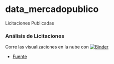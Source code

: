 # data_mercadopublico
Licitaciones Publicadas

### Análisis de Licitaciones

Corre las visualizaciones en la nube con [![Binder](http://mybinder.org/badge.svg)](https://mybinder.org/v2/gh/collabmarket/data_mercadopublico/master?filepath=index.ipynb)

- [Fuente](https://www.mercadopublico.cl/Home)

